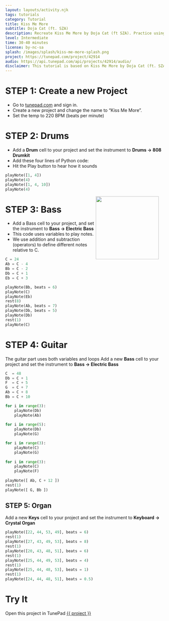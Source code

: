 ```yaml
---
layout: layouts/activity.njk
tags: tutorials
category: Tutorial
title: Kiss Me More
subtitle: Doja Cat (ft. SZA)
description: Recreate Kiss Me More by Doja Cat (ft SZA). Practice using variables, loops, and simple arithmetic operators in Python.
level: Intermediate
time: 30-40 minutes
license: by-nc-sa
splash: /images/splash/kiss-me-more-splash.png
project: https://tunepad.com/project/42914
audio: https://api.tunepad.com/api/projects/42914/audio/
disclaimer: This tutorial is based on Kiss Me More by Doja Cat (ft. SZA) (2021), RCA. For educational purposes only.
---
```


# STEP 1: Create a new Project
* Go to [tunepad.com](https://tunepad.com) and sign in.
* Create a new project and change the name to “Kiss Me More”.
* Set the temp to 220 BPM (beats per minute)

# STEP 2: Drums
* Add a **Drum** cell to your project and set the instrument to **Drums → 808 Drumkit**
* Add these four lines of Python code:	
* Hit the Play button to hear how it sounds
```python
playNote([1, 4])
playNote(4)
playNote([1, 4, 10])
playNote(4)
```
<img src="/images/bass.png" width="200px" style="float: right; margin-right: 1rem;">

# STEP 3: Bass
* Add a Bass cell to your project, and set the instrument to **Bass → Electric Bass**
* This code uses variables to play notes. 
* We use addition and subtraction (operators) to define different notes relative to C.
```python
C = 24
Ab = C - 4
Bb = C - 2
Db = C + 1
Eb = C + 3

playNote(Bb, beats = 6)
playNote(C)
playNote(Eb)
rest(8)
playNote(Ab, beats = 7)
playNote(Db, beats = 5)
playNote(Db)
rest(1)
playNote(C)
```

# STEP 4: Guitar
The guitar part uses both variables and loops
Add a new **Bass** cell to your project and set the instrument to **Bass → Electric Bass**

```python
C  = 48
Db = C + 1
F  = C + 5
G  = C + 7
Ab = C + 8
Bb = C + 10

for i in range(3):
    playNote(Db)
    playNote(Ab)
    
for i in range(5):
    playNote(Db)
    playNote(G)

for i in range(3):
    playNote(C)
    playNote(G)
    
for i in range(3):
    playNote(C)
    playNote(F)
    
playNote([ Ab, C + 12 ])
rest(1)
playNote([ G, Bb ])
```

## STEP 5: Organ 
Add a new **Keys** cell to your project and set the instrument to **Keyboard → Crystal Organ**
```python
playNote([22, 44, 53, 49], beats = 6)
rest(1)
playNote([27, 43, 49, 53], beats = 8)
rest(1)
playNote([20, 43, 48, 51], beats = 6)
rest(1)
playNote([25, 44, 49, 53], beats = 4)
rest(1)
playNote([25, 44, 48, 53], beats = 1)
rest(1)
playNote([24, 44, 48, 51], beats = 0.5)
```

# Try It
Open this project in TunePad <a href="{{project}}" target="_blank">{{ project }}</a>
